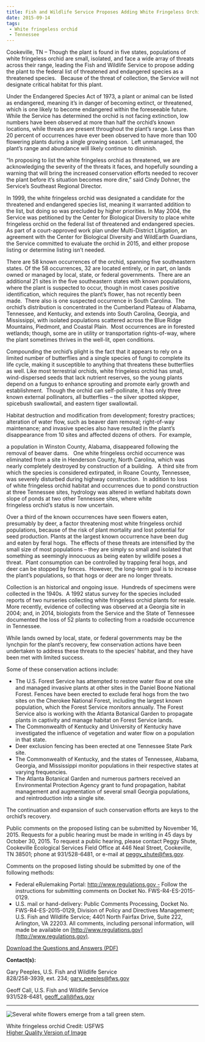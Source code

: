```yaml
---
title: Fish and Wildlife Service Proposes Adding White Fringeless Orchid to Threatened and Endangered Species List
date: 2015-09-14
tags:
 - White fringeless orchid
 - Tennessee
---
```


Cookeville, TN – Though the plant is found in five states, populations of white fringeless orchid are small, isolated, and face a wide array of threats across their range, leading the Fish and Wildlife Service to propose adding the plant to the federal list of threatened and endangered species as a threatened species.   Because of the threat of collection, the Service will not designate critical habitat for this plant.

Under the Endangered Species Act of 1973, a plant or animal can be listed as endangered, meaning it’s in danger of becoming extinct, or threatened, which is one likely to become endangered within the foreseeable future. While the Service has determined the orchid is not facing extinction, low numbers have been observed at more than half the orchid’s known locations, while threats are present throughout the plant’s range. Less than 20 percent of occurrences have ever been observed to have more than 100 flowering plants during a single growing season.  Left unmanaged, the plant’s range and abundance will likely continue to diminish.

“In proposing to list the white fringeless orchid as threatened, we are acknowledging the severity of the threats it faces, and hopefully sounding a warning that will bring the increased conservation efforts needed to recover the plant before it’s situation becomes more dire,” said Cindy Dohner, the Service’s Southeast Regional Director.

In 1999, the white fringeless orchid was designated a candidate for the threatened and endangered species list, meaning it warranted addition to the list, but doing so was precluded by higher priorities. In May 2004, the Service was petitioned by the Center for Biological Diversity to place white fringeless orchid on the federal list of threatened and endangered species.  As part of a court-approved work plan under Multi-District Litigation, an agreement with the Center for Biological Diversity and WildEarth Guardians, the Service committed to evaluate the orchid in 2015, and either propose listing or determine listing isn’t needed.

There are 58 known occurrences of the orchid, spanning five southeastern states. Of the 58 occurrences, 32 are located entirely, or in part, on lands owned or managed by local, state, or federal governments.  There are an additional 21 sites in the five southeastern states with known populations, where the plant is suspected to occur, though in most cases positive identification, which requires the plant’s flower, has not recently been made.  There also is one suspected occurrence in South Carolina.  The orchid’s distribution is concentrated in the Cumberland Plateau of Alabama, Tennessee, and Kentucky, and extends into South Carolina, Georgia, and Mississippi, with isolated populations scattered across the Blue Ridge Mountains, Piedmont, and Coastal Plain.  Most occurrences are in forested wetlands; though, some are in utility or transportation rights-of-way, where the plant sometimes thrives in the well-lit, open conditions.

Compounding the orchid’s plight is the fact that it appears to rely on a limited number of butterflies and a single species of fungi to complete its life cycle, making it susceptible to anything that threatens these butterflies as well. Like most terrestrial orchids, white fringeless orchid has small, wind-dispersed seeds that lack nutrient reserves, so the young plants depend on a fungus to enhance sprouting and promote early growth and establishment.  Though the orchid can self-pollinate, it has only three known external pollinators, all butterflies – the silver spotted skipper, spicebush swallowtail, and eastern tiger swallowtail.

Habitat destruction and modification from development; forestry practices; alteration of water flow, such as beaver dam removal; right-of-way maintenance; and invasive species also have resulted in the plant’s disappearance from 10 sites and affected dozens of others.  For example,

a population in Winston County, Alabama, disappeared following the removal of beaver dams.   One white fringeless orchid occurrence was eliminated from a site in Henderson County, North Carolina, which was nearly completely destroyed by construction of a building.   A third site from which the species is considered extirpated, in Roane County, Tennessee, was severely disturbed during highway construction.  In addition to loss of white fringeless orchid habitat and occurrences due to pond construction at three Tennessee sites, hydrology was altered in wetland habitats down slope of ponds at two other Tennessee sites, where white fringeless orchid’s status is now uncertain. 

Over a third of the known occurrences have seen flowers eaten, presumably by deer, a factor threatening most white fringeless orchid populations, because of the risk of plant mortality and lost potential for seed production. Plants at the largest known occurrence have been dug and eaten by feral hogs.  The effects of these threats are intensified by the small size of most populations – they are simply so small and isolated that something as seemingly innocuous as being eaten by wildlife poses a threat.  Plant consumption can be controlled by trapping feral hogs, and deer can be stopped by fences.  However, the long-term goal is to increase the plant’s populations, so that hogs or deer are no longer threats.

Collection is an historical and ongoing issue.  Hundreds of specimens were collected in the 1940s.  A 1992 status survey for the species included reports of two nurseries collecting white fringeless orchid plants for resale.  More recently, evidence of collecting was observed at a Georgia site in 2004; and, in 2014, biologists from the Service and the State of Tennessee documented the loss of 52 plants to collecting from a roadside occurrence in Tennessee. 

While lands owned by local, state, or federal governments may be the lynchpin for the plant’s recovery, few conservation actions have been undertaken to address these threats to the species’ habitat, and they have been met with limited success.

Some of these conservation actions include:

*   The U.S. Forest Service has attempted to restore water flow at one site and managed invasive plants at other sites in the Daniel Boone National Forest. Fences have been erected to exclude feral hogs from the two sites on the Cherokee National Forest, including the largest known population, which the Forest Service monitors annually. The Forest Service also is working with the Atlanta Botanical Garden to propagate plants in captivity and manage habitat on Forest Service lands. 
*   The Commonwealth of Kentucky and University of Kentucky have investigated the influence of vegetation and water flow on a population in that state. 
*   Deer exclusion fencing has been erected at one Tennessee State Park site. 
*   The Commonwealth of Kentucky, and the states of Tennessee, Alabama, Georgia, and Mississippi monitor populations in their respective states at varying frequencies. 
*   The Atlanta Botanical Garden and numerous partners received an Environmental Protection Agency grant to fund propagation, habitat management and augmentation of several small Georgia populations, and reintroduction into a single site.

The continuation and expansion of such conservation efforts are keys to the orchid’s recovery.

Public comments on the proposed listing can be submitted by November 16, 2015\. Requests for a public hearing must be made in writing in 45 days by October 30, 2015\. To request a public hearing, please contact Peggy Shute, Cookeville Ecological Services Field Office at 446 Neal Street, Cookeville, TN 38501; phone at 931/528-6481, or e-mail at peggy_shute@fws.gov.

Comments on the proposed listing should be submitted by one of the following methods:

*   Federal eRulemaking Portal: http://www.regulations.gov - Follow the instructions for submitting comments on Docket No. FWS-R4-ES-2015-0129.
*   U.S. mail or hand-delivery: Public Comments Processing, Docket No. FWS-R4-ES-2015-0129, Division of Policy and Directives Management; U.S. Fish and Wildlife Service; 4401 North Fairfax Drive, Suite 222, Arlington, VA 22203\. All comments, including personal information, will made be available on [http://www.regulations.gov](http://www.regulations.gov).

[Download the Questions and Answers (PDF)](http://fws.gov/southeast/news/pdf/white-fringeless-orchid-questions-and-answers.pdf)

**Contact(s):**  

Gary Peeples, U.S. Fish and Wildlife Service  
828/258-3939, ext. 234; [gary_peeples@fws.gov](mailto:gary_peeples@fws.gov)

Geoff Call, U.S. Fish and Wildlife Service  
931/528-6481, [geoff_call@fws.gov](mailto:geoff_call@fws.gov)

* * *

![Several white flowers emerge from a tall green stem.](images/newsUploads/newsThumbs/newsImageThumbCCBFB753-E9C6-805A-AF96881806920ADD.jpg)

White fringeless orchid Credit: USFWS  
[Higher Quality Version of Image](https://flic.kr/p/ykGipP)
